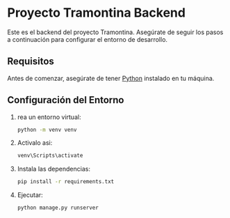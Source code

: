 # Proyecto Tramontina Backend

Este es el backend del proyecto Tramontina. Asegúrate de seguir los pasos a continuación para configurar el entorno de desarrollo.

## Requisitos

Antes de comenzar, asegúrate de tener [Python](https://www.python.org/downloads/) instalado en tu máquina.

## Configuración del Entorno

1. rea un entorno virtual:

   ```bash
   python -m venv venv
2. Activalo asi:
   ```bash
   venv\Scripts\activate
4. Instala las dependencias:
   ```bash
   pip install -r requirements.txt

4. Ejecutar:
   ```bash
   python manage.py runserver


